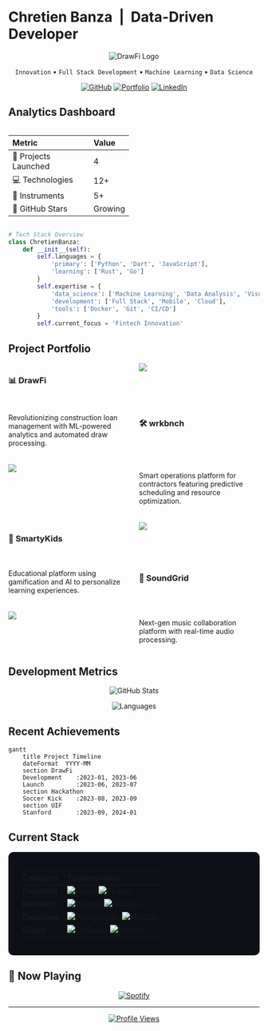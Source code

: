 # Chretien Banza &nbsp;|&nbsp; Data-Driven Developer

<div align="center">

![DrawFi Logo](drawfi-logo.svg)

`Innovation` • `Full Stack Development` • `Machine Learning` • `Data Science`

[![GitHub](https://img.shields.io/badge/GitHub-Profile-20232A?style=for-the-badge&logo=github&logoColor=white)](https://github.com/Chretienb)
[![Portfolio](https://img.shields.io/badge/Portfolio-Coming_Soon-20232A?style=for-the-badge&logo=apple&logoColor=white)](https://chretienb.github.io/)
[![LinkedIn](https://img.shields.io/badge/LinkedIn-Connect-20232A?style=for-the-badge&logo=linkedin&logoColor=white)](https://www.linkedin.com/in/chretien-banza-042831242)

</div>

## Analytics Dashboard

<div align="center" style="display: grid; grid-template-columns: repeat(2, 1fr); gap: 20px;">

| Metric | Value |
|:--|:--|
| 🚀 Projects Launched | 4 |
| 💻 Technologies | 12+ |
| 🎵 Instruments | 5+ |
| 🌟 GitHub Stars | Growing |

</div>

```python
# Tech Stack Overview
class ChretienBanza:
    def __init__(self):
        self.languages = {
            'primary': ['Python', 'Dart', 'JavaScript'],
            'learning': ['Rust', 'Go']
        }
        self.expertise = {
            'data_science': ['Machine Learning', 'Data Analysis', 'Visualization'],
            'development': ['Full Stack', 'Mobile', 'Cloud'],
            'tools': ['Docker', 'Git', 'CI/CD']
        }
        self.current_focus = 'Fintech Innovation'
```

## Project Portfolio

<div style="display: grid; grid-template-columns: repeat(2, 1fr); gap: 20px;">

### 📊 DrawFi
<img src="https://img.shields.io/badge/Status-Live-00C853?style=for-the-badge&logo=firebase&logoColor=white"/>

Revolutionizing construction loan management with ML-powered analytics and automated draw processing.

### 🛠️ wrkbnch
<img src="https://img.shields.io/badge/Status-Beta-FF6F00?style=for-the-badge&logo=flutter&logoColor=white"/>

Smart operations platform for contractors featuring predictive scheduling and resource optimization.

### 📱 SmartyKids
<img src="https://img.shields.io/badge/Status-Development-2962FF?style=for-the-badge&logo=react&logoColor=white"/>

Educational platform using gamification and AI to personalize learning experiences.

### 🎵 SoundGrid
<img src="https://img.shields.io/badge/Status-Alpha-7B1FA2?style=for-the-badge&logo=apple-music&logoColor=white"/>

Next-gen music collaboration platform with real-time audio processing.

</div>

## Development Metrics

<div align="center">

![GitHub Stats](https://github-readme-stats.vercel.app/api?username=Chretienb&show_icons=true&theme=dark&hide_border=true&bg_color=0D1117&title_color=FF1970&icon_color=FF1970&text_color=FFFFFF)

![Languages](https://github-readme-stats.vercel.app/api/top-langs/?username=Chretienb&layout=compact&theme=dark&hide_border=true&bg_color=0D1117&title_color=FF1970&text_color=FFFFFF)

</div>

## Recent Achievements

```mermaid
gantt
    title Project Timeline
    dateFormat  YYYY-MM
    section DrawFi
    Development    :2023-01, 2023-06
    Launch         :2023-06, 2023-07
    section Hackathon
    Soccer Kick    :2023-08, 2023-09
    section UIF
    Stanford       :2023-09, 2024-01
```

## Current Stack

<div align="center" style="background: #0D1117; padding: 20px; border-radius: 10px;">

| Category | Technologies |
|:--|:--|
| **Frontend** | ![React](https://img.shields.io/badge/React-20232A?style=flat&logo=react&logoColor=61DAFB) ![Flutter](https://img.shields.io/badge/Flutter-02569B?style=flat&logo=flutter&logoColor=white) |
| **Backend** | ![Django](https://img.shields.io/badge/Django-092E20?style=flat&logo=django&logoColor=white) ![Node.js](https://img.shields.io/badge/Node.js-339933?style=flat&logo=node.js&logoColor=white) |
| **Database** | ![PostgreSQL](https://img.shields.io/badge/PostgreSQL-316192?style=flat&logo=postgresql&logoColor=white) ![MySQL](https://img.shields.io/badge/MySQL-00000F?style=flat&logo=mysql&logoColor=white) |
| **Cloud** | ![Firebase](https://img.shields.io/badge/Firebase-FFCA28?style=flat&logo=firebase&logoColor=black) ![Docker](https://img.shields.io/badge/Docker-2496ED?style=flat&logo=docker&logoColor=white) |

</div>

## 🎵 Now Playing

<div align="center">

[![Spotify](https://spotify-github-profile.vercel.app/api/view?uid=chretienbanza&cover_image=true&theme=natemoo-re&show_offline=false&background_color=0d1117&interchange=true&bar_color=FF1970&bar_color_cover=false)](https://github.com/kittinan/spotify-github-profile)

</div>

---

<div align="center">

[![Profile Views](https://komarev.com/ghpvc/?username=Chretienb&color=FF1970&style=for-the-badge&label=PROFILE+VIEWS)](https://github.com/Chretienb)

</div>
